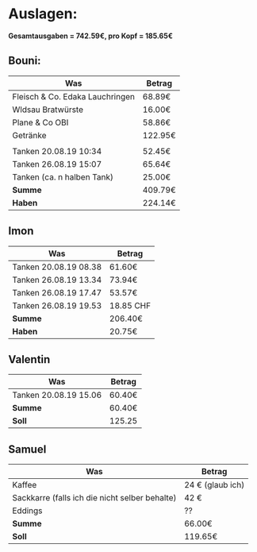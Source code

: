 # Auslagen:

**Gesamtausgaben = 742.59€, pro Kopf = 185.65€**

## Bouni:

| Was | Betrag |
| ------------- | ------------- |
| Fleisch & Co. Edaka Lauchringen | 68.89€ |
| Wldsau Bratwürste | 16.00€ |
| Plane & Co OBI | 58.86€ |
| Getränke | 122.95€ |
| | |
| Tanken 20.08.19 10:34 | 52.45€ |
| Tanken 26.08.19 15:07 | 65.64€ |
| Tanken (ca. n halben Tank) | 25.00€ |
| **Summe** | 409.79€ |
| **Haben** | 224.14€ |

## Imon
| Was | Betrag |
| ------------- | ------------- |
|Tanken 20.08.19 08.38|61.60€|
|Tanken 26.08.19 13.34|73.94€|
|Tanken 26.08.19 17.47|53.57€|
|Tanken 26.08.19 19.53|18.85 CHF|
| **Summe** | 206.40€ |
| **Haben** | 20.75€ |

## Valentin
| Was | Betrag |
| ------------- | ------------- |
|Tanken 20.08.19 15.06|60.40€|
| **Summe** | 60.40€ |
| **Soll** | 125.25 |

## Samuel

| Was | Betrag |
| ------------- | ------------- |
| Kaffee | 24 € (glaub ich) |
| Sackkarre (falls ich die nicht selber behalte) | 42 € |
| Eddings | ?? |
| **Summe** | 66.00€ |
| **Soll** | 119.65€ |


